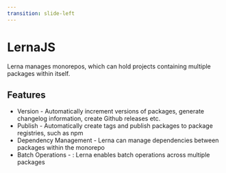```yaml
---
transition: slide-left
---
```


# LernaJS
Lerna manages monorepos, which can hold projects containing multiple packages within itself.

## Features
- Version - Automatically increment versions of packages, generate changelog information, create Github releases etc.
- Publish - Automatically create tags and publish packages to package registries, such as npm
- Dependency Management - Lerna can manage dependencies between packages within the monorepo
- Batch Operations - : Lerna enables batch operations across multiple packages
